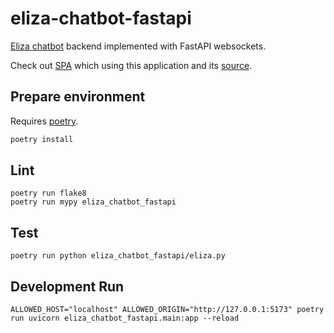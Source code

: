 # eliza-chatbot-fastapi

[Eliza chatbot](https://en.wikipedia.org/wiki/ELIZA) backend implemented
with FastAPI websockets.

Check out [SPA](https://super16.github.io/eliza-chatbot/) which using this application
and its [source](https://github.com/super16/eliza-chatbot).

## Prepare environment

Requires [poetry](https://python-poetry.org/).

```bash
poetry install
```

## Lint

```shell
poetry run flake8
poetry run mypy eliza_chatbot_fastapi
```

## Test

```shell
poetry run python eliza_chatbot_fastapi/eliza.py
```

## Development Run

```shell
ALLOWED_HOST="localhost" ALLOWED_ORIGIN="http://127.0.0.1:5173" poetry run uvicorn eliza_chatbot_fastapi.main:app --reload
```
